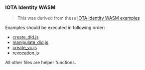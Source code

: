 ### IOTA Identity WASM

> This was derived from these [IOTA Identity WASM examples](https://github.com/iotaledger/identity.rs/tree/main/bindings/wasm/examples)

Examples should be executed in following order:
- [create_did.js](create_did.js)
- [manipulate_did.js](manipulate_did.js)
- [create_vc.js](create_vc.js)
- [revocation.js](revocation.js)

All other files are helper functions.